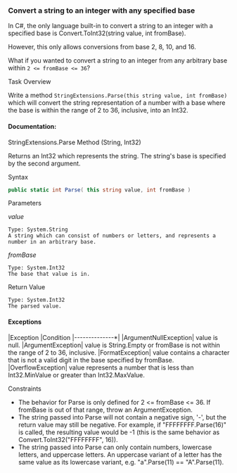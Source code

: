 ### Convert a string to an integer with any specified base

In C#, the only language built-in to convert a string to an integer with a specified base is Convert.ToInt32(string value, int fromBase). 

However, this only allows conversions from base 2, 8, 10, and 16. 

What if you wanted to convert a string to an integer from any arbitrary base within `2 <= fromBase <= 36`?

Task Overview

Write a method `StringExtensions.Parse(this string value, int fromBase)` which will convert the string representation of a number with a base where the base is within the range of 2 to 36, inclusive, into an Int32.

#### Documentation:

StringExtensions.Parse Method (String, Int32)

Returns an Int32 which represents the string. The string's base is specified by the second argument.

Syntax
```csharp
public static int Parse( this string value, int fromBase )
```
Parameters

*value*

	Type: System.String
	A string which can consist of numbers or letters, and represents a number in an arbitrary base.

*fromBase*

	Type: System.Int32
	The base that value is in.

Return Value

	Type: System.Int32
	The parsed value.

#### Exceptions

|Exception      |Condition 
|--------------*|
|ArgumentNullException| 	value is null.
|ArgumentException| 	value is String.Empty or fromBase is not within the range of 2 to 36, inclusive.
|FormatException| 	value contains a character that is not a valid digit in the base specified by fromBase.
|OverflowException| 	value represents a number that is less than Int32.MinValue or greater than Int32.MaxValue.

Constraints

* The behavior for Parse is only defined for 2 <= fromBase <= 36. If fromBase is out of that range, throw an ArgumentException.
* The string passed into Parse will not contain a negative sign, '-', but the return value may still be negative. For example, if "FFFFFFFF.Parse(16)" is called, the resulting value would be -1 (this is the same behavior as Convert.ToInt32("FFFFFFFF", 16)).
* The string passed into Parse can only contain numbers, lowercase letters, and uppercase letters. An uppercase variant of a letter has the same value as its lowercase variant, e.g. "a".Parse(11) == "A".Parse(11).


